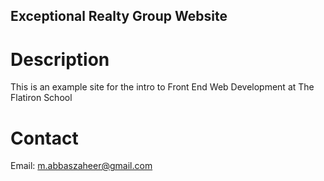 Exceptional Realty Group Website
---

# Description

This is an example site for the intro to Front End Web Development at The Flatiron School

# Contact 

Email: m.abbaszaheer@gmail.com